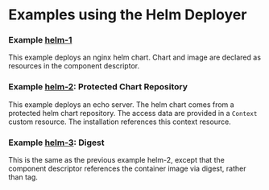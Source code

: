 # Examples using the Helm Deployer

### Example [helm-1](./helm-1)

This example deploys an nginx helm chart. Chart and image are declared as resources in the component
descriptor. 

### Example [helm-2](./helm-2): Protected Chart Repository

This example deploys an echo server. The helm chart comes from a protected helm chart repository.
The access data are provided in a `Context` custom resource. The installation references this context resource.

### Example [helm-3](./helm-3): Digest

This is the same as the previous example helm-2, except that the component descriptor references the container image 
via digest, rather than tag.
